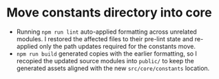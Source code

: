 # Move constants directory into core

- Running `npm run lint` auto-applied formatting across unrelated modules. I restored the affected files to their pre-lint state and re-applied only the path updates required for the constants move.
- `npm run build` generated copies with the earlier formatting, so I recopied the updated source modules into `public/` to keep the generated assets aligned with the new `src/core/constants` location.
